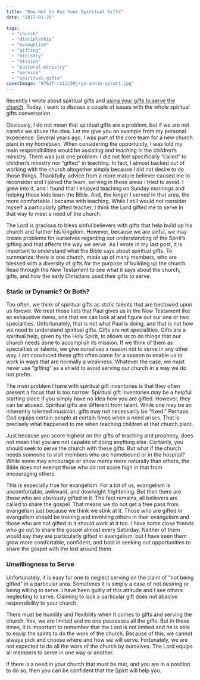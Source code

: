 ```yaml
---
title: "How Not to Use Your Spiritual Gifts"
date: "2017-01-20"

tags: 
  - "church"
  - "discipleship"
  - "evangelism"
  - "gifting"
  - "ministry"
  - "mission"
  - "pastoral-ministry"
  - "service"
  - "spiritual-gifts"
coverImage: "9763f-rx1ij59jryu-annie-spratt.jpg"
---
```


Recently I wrote about spiritual gifts and [using your gifts to serve the church](http://blog.keelancook.com/2017/01/one-church-many-gifts-or-how-should-i-serve-my-church.html). Today, I want to discuss a couple of issues with the whole spiritual gifts conversation.

Obviously, I do not mean that spiritual gifts are a problem, but if we are not careful we abuse the idea. Let me give you an example from my personal experience. Several years ago, I was part of the core team for a new church plant in my hometown. When considering the opportunity, I was told my main responsibilities would be assisting and teaching in the children’s ministry. There was just one problem: I did not feel specifically “called” to children’s ministry nor “gifted” in teaching. In fact, I almost backed out of working with the church altogether simply because I did not desire to do those things. Thankfully, advice from a more mature believer caused me to reconsider and I joined the team, serving in those areas I tried to avoid. I grew into it, and I found that I enjoyed teaching on Sunday mornings and helping those kids learn the Bible. And, the longer I served in that area, the more comfortable I became with teaching. While I still would not consider myself a particularly gifted teacher, I think the Lord gifted me to serve in that way to meet a need of the church.

The Lord is gracious to bless sinful believers with gifts that help build up his church and further his kingdom. However, because we are sinful, we may create problems for ourselves regarding our understanding of the Spirit’s gifting and that affects the way we serve. As I wrote in my last post, it is important to understand what the Bible says about spiritual gifts. To summarize: there is one church, made up of many members, who are blessed with a diversity of gifts for the purpose of building up the church. Read through the New Testament to see what it says about the church, gifts, and how the early Christians used their gifts to serve.

### Static or Dynamic? Or Both?

Too often, we think of spiritual gifts as static talents that are bestowed upon us forever. We treat those lists that Paul gives us in the New Testament like an exhaustive menu, one that we can look at and figure out our one or two specialities. Unfortunately, that is not what Paul is doing, and that is not how we need to understand spiritual gifts. Gifts are not specialities. Gifts are a spiritual help, given by the Holy Spirit, to allows us to do things that our church needs done to accomplish its mission. If we think of them as specialties or talents, we give ourselves a reason not to serve in any other way. I am convinced these gifts often come for a season to enable us to work in ways that are normally a weakness. Whatever the case, we must never use “gifting” as a shield to avoid serving our church in a way we do not prefer.

The main problem I have with spiritual gift inventories is that they often present a focus that is too narrow. Spiritual gift inventories may be a helpful starting place if you simply have no idea how you are gifted. However, they can be abused. Spiritual gifts are different from talent. While one may be an inherently talented musician, gifts may not necessarily be “fixed.” Perhaps God equips certain people at certain times when a need arises. That is precisely what happened to me when teaching children at that church plant.

Just because you score highest on the gifts of teaching and prophecy, does not mean that you are not capable of doing anything else. Certainly, you should seek to serve the church with these gifts. But what if the church needs someone to visit members who are homebound or in the hospital? While some may encourage or show mercy more naturally than others, the Bible does not exempt those who do not score high in that from encouraging others.

This is especially true for evangelism. For a lot of us, evangelism is uncomfortable, awkward, and downright frightening. But then there are those who are obviously gifted in it. The fact remains, all believers are called to share the gospel. That means we do not get a free pass from evangelism just because we think we stink at it. Those who are gifted in evangelism should be training and involving others in their evangelism and those who are not gifted in it should work at it too. I have some close friends who go out to share the gospel almost every Saturday. Neither of them would say they are particularly gifted in evangelism, but I have seen them grow more comfortable, confident, and bold in seeking out opportunities to share the gospel with the lost around them.

### Unwillingness to Serve

Unfortunately, it is easy for one to neglect serving on the claim of “not being gifted” in a particular area. Sometimes it is simply a case of not desiring or being willing to serve. I have been guilty of this attitude and I see others neglecting to serve. Claiming to lack a particular gift does not absolve responsibility to your church.

There must be humility and flexibility when it comes to gifts and serving the church. Yes, we are limited and no one possesses all the gifts. But in these times, it is important to remember that the Lord is not limited and he is able to equip the saints to do the work of the church. Because of this, we cannot always pick and choose where and how we will serve. Fortunately, we are not expected to do all the work of the church by ourselves. The Lord equips all members to serve in one way or another.

If there is a need in your church that must be met, and you are in a position to do so, then you can be confident that the Spirit will help you.
